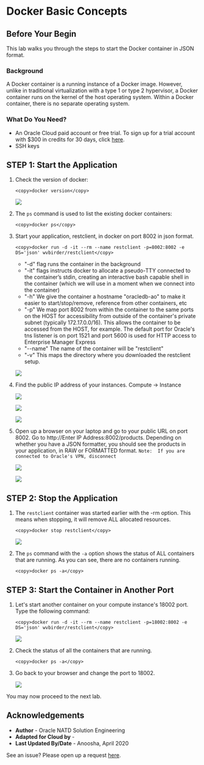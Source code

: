 # Docker Basic Concepts
## Before Your Begin

This lab walks you through the steps to start the Docker container in JSON format.

### Background

A Docker container is a running instance of a Docker image. However, unlike in traditional virtualization with a type 1 or type 2 hypervisor, a Docker container runs on the kernel of the host operating system. Within a Docker container, there is no separate operating system.

### What Do You Need?

* An Oracle Cloud paid account or free trial. To sign up for a trial account with $300 in credits for 30 days, click [here](http://oracle.com/cloud/free).
* SSH keys

## **STEP 1**: Start the Application

1.  Check the version of docker:

    ````
    <copy>docker version</copy>
    ````

    ![](images/dockerversion2.png) 

2.  The `ps` command is used to list the existing docker containers:
   
    ````
    <copy>docker ps</copy> 
    ````
   
3.  Start your application, restclient, in docker on port 8002 in json format.  

    ````
    <copy>docker run -d -it --rm --name restclient -p=8002:8002 -e DS='json' wvbirder/restclient</copy> 
    ````

    - "-d" flag runs the container in the background
    - "-it" flags instructs docker to allocate a pseudo-TTY connected to the container’s stdin, creating an interactive bash capable shell in the container (which we will use in a moment when we connect into the container)
    - "-h" We give the container a hostname "oracledb-ao" to make it easier to start/stop/remove, reference from other containers, etc
    - "-p" We map port 8002 from within the container to the same ports on the HOST for accessibility from outside of the container's private subnet (typically 172.17.0.0/16). This allows the container to be accessed from the HOST, for example. The default port for Oracle's tns listener is on port 1521 and port 5600 is used for HTTP access to Enterprise Manager Express
    - "--name" The name of the container will be "restclient"
    - "-v" This maps the directory where you downloaded the restclient setup.
    
    ![](images/dockerps.png) 

4.  Find the public IP address of your instances.  Compute -> Instance

    ![](images/computeinstance.png) 

    ![](images/selectdboptions2.png) 

    ![](images/dboptions2.png) 

5.  Open up a browser on your laptop and go to your public URL on port 8002.  Go to http://Enter IP Address:8002/products. Depending on whether you have a JSON formatter, you should see the products in your application, in RAW or FORMATTED format. `Note:  If you are connected to Oracle's VPN, disconnect`

    ![](images/products2-8002.png) 

    ![](images/products.png)    

## **STEP 2**: Stop the Application

1.  The `restclient` container was started earlier with the -rm option.  This means when stopping, it will remove ALL allocated resources.

    ````
    <copy>docker stop restclient</copy>
    ````

    ![](images/restclient2.png)

2.  The `ps` command with the `-a` option shows the status of ALL containers that are running. As you can see, there are no containers running.

    ````
    <copy>docker ps -a</copy>
    ````

## **STEP 3**: Start the Container in Another Port

1.  Let's start another container on your compute instance's 18002 port.  Type the following command:

    ````
    <copy>docker run -d -it --rm --name restclient -p=18002:8002 -e DS='json' wvbirder/restclient</copy>
    ````

    ![](images/restclient.png)

2.  Check the status of all the containers that are running.

    ````
    <copy>docker ps -a</copy>
    ````

3.  Go back to your browser and change the port to 18002.

    ![](images/18002.png)

You may now proceed to the next lab.

## Acknowledgements
* **Author** - Oracle NATD Solution Engineering
* **Adapted for Cloud by** -  
* **Last Updated By/Date** - Anoosha, April 2020

See an issue?  Please open up a request [here](https://github.com/oracle/learning-library/issues).


